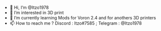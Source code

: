 - 👋 Hi, I’m @Itzo1978
- 👀 I’m interested in 3D print
- 🌱 I’m currently learning Mods for Voron 2.4 and for anothers 3D printers
- 📫 How to reach me ? Discord : Itzo#7585 ; Telegram : @Itzo1978
